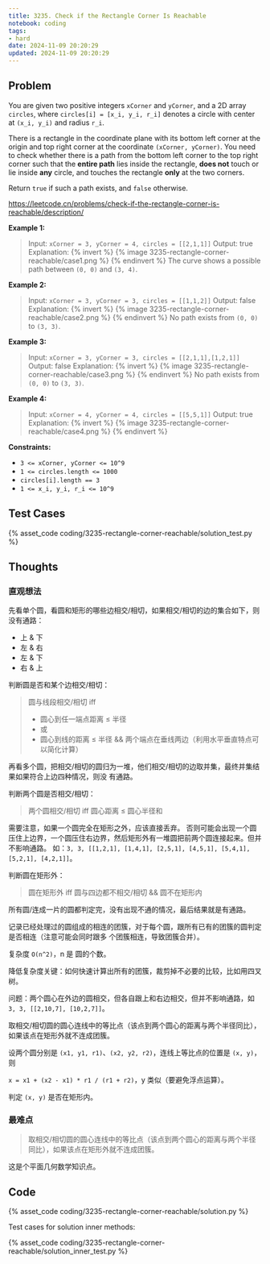 ```yaml
---
title: 3235. Check if the Rectangle Corner Is Reachable
notebook: coding
tags:
- hard
date: 2024-11-09 20:20:29
updated: 2024-11-09 20:20:29
---
```


## Problem

You are given two positive integers `xCorner` and `yCorner`, and a 2D array `circles`, where `circles[i] = [x_i, y_i, r_i]` denotes a circle with center at `(x_i, y_i)` and radius `r_i`.

There is a rectangle in the coordinate plane with its bottom left corner at the origin and top right corner at the coordinate `(xCorner, yCorner)`. You need to check whether there is a path from the bottom left corner to the top right corner such that the **entire path** lies inside the rectangle, **does not** touch or lie inside **any** circle, and touches the rectangle **only** at the two corners.

Return `true` if such a path exists, and `false` otherwise.

<https://leetcode.cn/problems/check-if-the-rectangle-corner-is-reachable/description/>

**Example 1:**

> Input: `xCorner = 3, yCorner = 4, circles = [[2,1,1]]`
> Output: true
> Explanation:
> {% invert %}
> {% image 3235-rectangle-corner-reachable/case1.png %}
> {% endinvert %}
> The curve shows a possible path between `(0, 0)` and `(3, 4)`.

**Example 2:**

> Input: `xCorner = 3, yCorner = 3, circles = [[1,1,2]]`
> Output: false
> Explanation:
> {% invert %}
> {% image 3235-rectangle-corner-reachable/case2.png %}
> {% endinvert %}
> No path exists from `(0, 0)` to `(3, 3)`.

**Example 3:**

> Input: `xCorner = 3, yCorner = 3, circles = [[2,1,1],[1,2,1]]`
> Output: false
> Explanation:
> {% invert %}
> {% image 3235-rectangle-corner-reachable/case3.png %}
> {% endinvert %}
> No path exists from `(0, 0)` to `(3, 3)`.

**Example 4:**

> Input: `xCorner = 4, yCorner = 4, circles = [[5,5,1]]`
> Output: true
> Explanation:
> {% invert %}
> {% image 3235-rectangle-corner-reachable/case4.png %}
> {% endinvert %}

**Constraints:**

- `3 <= xCorner, yCorner <= 10^9`
- `1 <= circles.length <= 1000`
- `circles[i].length == 3`
- `1 <= x_i, y_i, r_i <= 10^9`

## Test Cases

{% asset_code coding/3235-rectangle-corner-reachable/solution_test.py %}

## Thoughts

### 直观想法

先看单个圆，看圆和矩形的哪些边相交/相切，如果相交/相切的边的集合如下，则没有通路：

- 上 & 下
- 左 & 右
- 左 & 下
- 右 & 上

判断圆是否和某个边相交/相切：

> 圆与线段相交/相切 iff
>
> - 圆心到任一端点距离 ≤ 半径
> - 或
> - 圆心到线的距离 ≤ 半径 && 两个端点在垂线两边（利用水平垂直特点可以简化计算）

再看多个圆，把相交/相切的圆归为一堆，他们相交/相切的边取并集，最终并集结果如果符合上边四种情况，则没
有通路。

判断两个圆是否相交/相切：

> 两个圆相交/相切 iff 圆心距离 ≤ 圆心半径和

需要注意，如果一个圆完全在矩形之外，应该直接丢弃。
否则可能会出现一个圆压住上边界，一个圆压住右边界，然后矩形外有一堆圆把前两个圆连接起来。但并不影响通路。
如：`3, 3, [[1,2,1], [1,4,1], [2,5,1], [4,5,1], [5,4,1], [5,2,1], [4,2,1]]`。

判断圆在矩形外：

> 圆在矩形外 iff 圆与四边都不相交/相切 && 圆不在矩形内

所有圆/连成一片的圆都判定完，没有出现不通的情况，最后结果就是有通路。

记录已经处理过的圆组成的相连的团簇，对于每个圆，跟所有已有的团簇的圆判定是否相连（注意可能会同时跟多
个团簇相连，导致团簇合并）。

复杂度 `O(n^2)`，n 是 圆的个数。

降低复杂度关键：如何快速计算出所有的团簇，裁剪掉不必要的比较，比如用四叉树。

问题：两个圆心在外边的圆相交，但各自跟上和右边相交，但并不影响通路，如 `3, 3, [[2,10,7], [10,2,7]]`。

取相交/相切圆的圆心连线中的等比点（该点到两个圆心的距离与两个半径同比），如果该点在矩形外就不连成团簇。

设两个圆分别是 `(x1, y1, r1)`、`(x2, y2, r2)`，连线上等比点的位置是 `(x, y)`，则

`x = x1 + (x2 - x1) * r1 / (r1 + r2)`，y 类似（要避免浮点运算）。

判定 `(x, y)` 是否在矩形内。

### 最难点

> 取相交/相切圆的圆心连线中的等比点（该点到两个圆心的距离与两个半径同比），如果该点在矩形外就不连成团簇。

这是个平面几何数学知识点。

## Code

{% asset_code coding/3235-rectangle-corner-reachable/solution.py %}

Test cases for solution inner methods:

{% asset_code coding/3235-rectangle-corner-reachable/solution_inner_test.py %}

